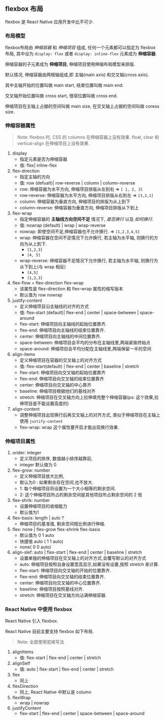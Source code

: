 ## flexbox 布局

flexbox 是 React Native 应用开发中比不可少.

### 布局模型

flexbox布局由 *伸缩容器* 和 *伸缩项目* 组成,
任何一个元素都可以指定为 flexbox 布局,
其中设为 `display: flex` 或者 `display: inline-flex` 元素成为 __伸缩容器__.

伸缩容器的子元素成为 __伸缩项目__, 伸缩项目使用伸缩布局模型来排版.


默认情况, 伸缩容器由两根轴组成,即 主轴(main axis) 和交叉轴(cross axis).

其中主轴开始的位置叫做 main start, 结束位置叫做 main end.

交叉轴开始位置叫做 cross start, 借宿位置叫做 cross end.

伸缩项目在主轴上占据的空间叫做 main size, 在交叉轴上占据的空间叫做 coress size.

### 伸缩容器属性

> Note: flexbox 时, CSS 的 columns 在伸缩容器上没有效果.
>       float, clear 和 vertical-align 在伸缩项目上没有效果.

1. display
    - 指定元素是否为伸缩容器
    - 值: flex| inline-flex
2. flex-direction
    - 指定主轴的方向
    - 值: row (defualt)| row-reverse | column | column-reverse
    - row: 伸缩容器为水平方向, 伸缩项目排版从左到右 => `[ 1, 2, 3]`
    - row-reverse: 伸缩容器为水平方向, 伸缩项目排版从右到左 => `[3,2,1]`
    - column: 伸缩容器为垂直方向, 伸缩项目的排版为从上到下
    - column-reverse: 伸缩容器为垂直方向, 伸缩项目排版从下到上
3. flex-wrap
    - 指定伸缩容器的 __主轴线方向空间不足__ 情况下, _是否换行_ 以及 _如何换行_.
    - 值: nowrap (default) | wrap | wrap-reverse
    - nowrap: 即使空间不足,伸缩容器也不允许换行. => `[1,2,3,4,5]`
    - wrap: 伸缩容器在空间不足情况下允许换行, 若主轴为水平轴, 则换行的方向为从上到下.
        -  `[1,2,3]`
        -  `[4, 5]`
    - wrap-reverse: 伸缩容器不足情况下允许换行, 若主轴为水平轴, 则换行为从下到上(与 wrap 相反)
        - `[4,5]`
        - `[1,2,3]`
4. flex-flow = flex-direction flex-wrap
    - 该属性是 flex-direction 和 flex-wrap 属性的缩写版本
    - 默认值为 row nowrap
5. justify-content
    - 定义伸缩项目沿主轴线的对齐的方式
    - 值: flex-start (default)| flex-end | center | space-between | space-around
    - flex-start: 伸缩项目向主轴线的起始位置靠齐.
    - flex-end: 伸缩项目向主轴线的结束位置靠齐.
    - center: 伸缩项目向主轴线的中间位置靠齐.
    - space-between: 伸缩项目会平均的分布在主轴线里,两端紧挨终始点
    - space-around: 伸缩项目会平均分配在主轴线里,两端保留一半的空间
6. align-items
    - 定义伸缩项目在容器的交叉轴上的对齐方式
    - 值: flex-start(default) | flex-end | center | baseline | stretch
    - flex-start: 伸缩项目向交叉轴的起始位置靠齐
    - flex-end: 伸缩项目向交叉轴的结束位置靠齐
    - center: 伸缩项目向交叉轴的中心靠齐
    - baseline: 伸缩项目根据他们的基线对齐
    - stretch: 伸缩项目在交叉轴方向上拉伸填充整个伸缩容器(ps: 这个效果,拉伸项目是不能设置高度的)
7. align-content
    - 调整伸缩项目出现换行后再交叉轴上的对齐方式, 类似于伸缩项目在主轴上使用 `justify-content`
    - flex-wrap: wrap 这个属性要开启才能出现换行效果.

### 伸缩项目属性

1. orider: integer
    - 定义项目的排序, 数值越小排序越靠前,
    - integer 默认值为 0
2. flex-grow: number
    - 定义伸缩项目放大比例,
    - 默认为0 : 如果剩余存在空间,也不放大.
    - 1: 每个伸缩项目将设置为一个大小相等的剩余空间.
    - 2: 这个伸缩项目所占的剩余空间是其他项目所占剩余空间的 2 倍
3. flex-shrik: number
    - 设置伸缩项目的收缩能力
    - 默认值为1
4. flex-basis: length | auto ?
    - 伸缩项目的基准值, 剩余空间按比例进行伸缩.
5. flex: none | flex-grow flex-shrink flex-basis
    - 默认值为 0 1 auto
    - 快捷值 auto ( 1 1 auto)
    - none( 0 0 auto)
6. align-slef: auto | flex-start | flex-end | center | baseline | stretch
    - 设置单独的伸缩项目在交叉轴上的对齐方式,会覆写默认的对齐方式
    - auto: 伸缩项目按照自身设置宽高显示,如果没有设置,按照 stretch 来计算.
    - flex-start: 伸缩项目向交叉轴的开始的位置靠齐.
    - flex-end: 伸缩项目向交叉轴的结束位置靠齐.
    - center: 伸缩项目向交叉轴的中心位置靠齐.
    - baseline: 伸缩项目按照基线对齐.
    - stretch: 伸缩项目在交叉轴方向沾满伸缩容器.

### React Native 中使用 flexbox

React Native 引入 flexbox.

React Native 目前主要支持 flexbox 如下布局.

> Note: 全部使用驼峰写法

1. alignItems
    - 值: flex-start | flex-end | center | stretch
2. alignSelf
    - 值: auto | flex-start | flex-end | center | stretch
3. flex
    - 同上
4. flexDirection
    - 同上, React Native 中默认是 column
5. flexWrap
    - wrap | nowrap
6. justifyContent
    - flex-start | flex-end | center | space-between | space-around
